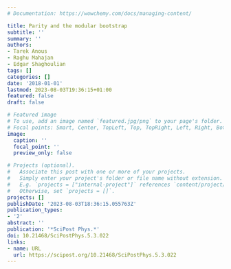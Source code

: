 ```yaml
---
# Documentation: https://wowchemy.com/docs/managing-content/

title: Parity and the modular bootstrap
subtitle: ''
summary: ''
authors:
- Tarek Anous
- Raghu Mahajan
- Edgar Shaghoulian
tags: []
categories: []
date: '2018-01-01'
lastmod: 2023-08-03T19:36:15+01:00
featured: false
draft: false

# Featured image
# To use, add an image named `featured.jpg/png` to your page's folder.
# Focal points: Smart, Center, TopLeft, Top, TopRight, Left, Right, BottomLeft, Bottom, BottomRight.
image:
  caption: ''
  focal_point: ''
  preview_only: false

# Projects (optional).
#   Associate this post with one or more of your projects.
#   Simply enter your project's folder or file name without extension.
#   E.g. `projects = ["internal-project"]` references `content/project/deep-learning/index.md`.
#   Otherwise, set `projects = []`.
projects: []
publishDate: '2023-08-03T18:36:15.055763Z'
publication_types:
- '2'
abstract: ''
publication: '*SciPost Phys.*'
doi: 10.21468/SciPostPhys.5.3.022
links:
- name: URL
  url: https://scipost.org/10.21468/SciPostPhys.5.3.022
---
```

